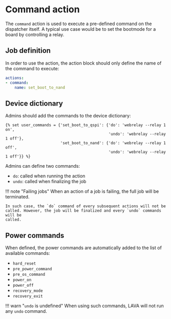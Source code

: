 # Command action

The `command` action is used to execute a pre-defined command on the dispatcher
itself. A typical use case would be to set the bootmode for a board by
controlling a relay.

## Job definition

In order to use the action, the action block should only define the name of the
command to execute:

```yaml
actions:
- command:
    name: set_boot_to_nand
```

## Device dictionary

Admins should add the commands to the device dictionary:

```jinja
{% set user_commands = {'set_boot_to_qspi': {'do': 'webrelay --relay 1 on',
                                             'undo': 'webrelay --relay 1 off'},
                        'set_boot_to_nand': {'do': 'webrelay --relay 1 off',
                                             'undo': 'webrelay --relay 1 off'}} %}
```

Admins can define two commands:

* `do`: called when running the action
* `undo`: called when finalizing the job

!!! note "Failing jobs"
    When an action of a job is failing, the full job will be terminated.

    In such case, the `do` command of every subsequent actions will not be
    called. However, the job will be finalized and every `undo` commands will be
    called.

## Power commands

When defined, the power commands are automatically added to the list of available commands:

* `hard_reset`
* `pre_power_command`
* `pre_os_command`
* `power_on`
* `power_off`
* `recovery_mode`
* `recovery_exit`

!!! warn "`undo` is undefined"
    When using such commands, LAVA will not run any `undo` command.
